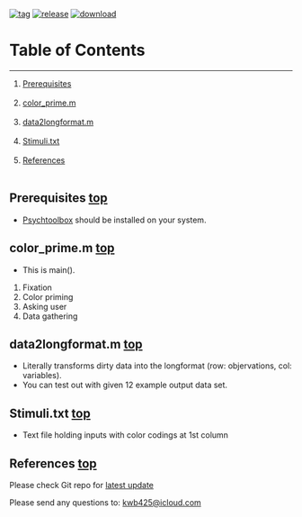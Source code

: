 [![tag][a]][1]
[![release][b]][2]
[![download][c]][3]
# Table of Contents <a name="anchor_main"></a>
---
1. [Prerequisites](#anchor_1) <br></br>
2. [color\_prime.m](#anchor_2) <br></br>
3. [data2longformat.m](#anchor_3) <br></br>
4. [Stimuli.txt](#anchor_4) <br></br>
5. [References](#anchor_ref) <br></br>

## Prerequisites <a name="anchor_1"></a> [top](#anchor_main)
* [Psychtoolbox][4] should be installed on your system.

## color\_prime.m <a name="anchor_2"></a> [top](#anchor_main)
* This is main().

1. Fixation
2. Color priming 
3. Asking user
4. Data gathering

## data2longformat.m <a name="anchor_3"></a> [top](#anchor_main)
* Literally transforms dirty data into the longformat (row: objervations, col: variables).
* You can test out with given 12 example output data set.

## Stimuli.txt <a name="anchor_4"></a> [top](#anchor_main)
* Text file holding inputs with color codings at 1st column

## References <a name="anchor_ref"></a> [top](#anchor_main)
Please check Git repo for [latest update][5]

Please send any questions to: <kwb425@icloud.com>

<!--Links to addresses, reference Markdowns-->
[1]: https://github.com/kwb425/Priming_MATLAB/tags
[2]: https://github.com/kwb425/Priming_MATLAB/releases
[3]: https://github.com/kwb425/Priming_MATLAB/releases
[4]: http://psychtoolbox.org
[5]: https://github.com/kwb425/Priming_MATLAB.git
<!--Links to images, reference Markdowns-->
[a]: https://img.shields.io/badge/Tag-v1.2-red.svg?style=plastic
[b]: https://img.shields.io/badge/Release-v1.2-green.svg?style=plastic
[c]: https://img.shields.io/badge/Download-Click-blue.svg?style=plastic